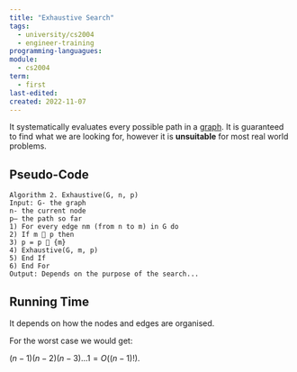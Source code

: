 ```yaml
---
title: "Exhaustive Search"
tags:
  - university/cs2004
  - engineer-training 
programming-languagues:
module:
  - cs2004
term:
  - first
last-edited:
created: 2022-11-07
---
```

It systematically evaluates every possible path in a [graph](notes/general/graphs.md). It is guaranteed to find what we are looking for, however it is **unsuitable** for most real world problems.

## Pseudo-Code
```
Algorithm 2. Exhaustive(G, n, p)  
Input: G- the graph  
n- the current node  
p– the path so far  
1) For every edge nm (from n to m) in G do  
2) If m  p then  
3) p = p  {m}  
4) Exhaustive(G, m, p)  
5) End If  
6) End For  
Output: Depends on the purpose of the search...
```

## Running Time
It depends on how the nodes and edges are organised.

For the worst case we would get:

$(n-1)(n-2)(n-3)...1 = O((n-1)!)$.